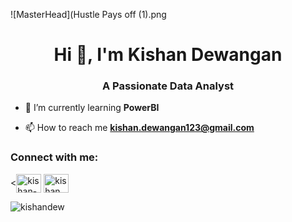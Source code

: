 ![MasterHead](Hustle Pays off (1).png
<h1 align="center">Hi 👋, I'm Kishan Dewangan</h1>
<h3 align="center">A Passionate Data Analyst </h3>

- 🌱 I’m currently learning **PowerBI**

- 📫 How to reach me **kishan.dewangan123@gmail.com**

<h3 align="left">Connect with me:</h3>
<p align="left">
<<a href="https://www.linkedin.com/in/kishankd?lipi=urn%3Ali%3Apage%3Ad_flagship3_profile_view_base_contact_details%3BXcOc8O7LR%2BmnSIzta63toA%3D%3D" target="blank"><img align="center" src="https://cdn.jsdelivr.net/npm/simple-icons@3.0.1/icons/linkedin.svg" alt="kishan-dewangan-80639420b" height="30" width="40" /></a>
<a href="https://instagram.com/kishan.speaks" target="blank"><img align="center" src="https://cdn.jsdelivr.net/npm/simple-icons@3.0.1/icons/instagram.svg" alt="kishan.kd" height="30" width="40" /></a>
</p>


<p><img align="center" src="https://github-readme-stats.vercel.app/api/top-langs?username=kishandew&show_icons=true&locale=en&layout=compact" alt="kishandew" /></p>
